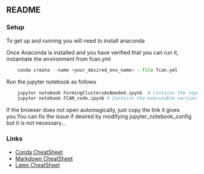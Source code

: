 ## README

### Setup
To get up and running you will need to install anaconda

Once Anaconda is installed and you have verified that you can run it, instantiate the environment from fcan.yml
```python
	conda create --name <your_desired_env_name> --file fcan.yml
```

Run the jupyter notebook as follows
```python
	jupyter notebook FormingClustersAsNeeded.ipynb  # Contains the report
	jupyter notebook FCAN_code.ipynb # Contains the executable version of the code
```

If the browser does not open automagically, just copy the link it gives you.You can fix the issue if desired by modifying jupyter\_notebook\_config but it is not necessary...

### Links
- [Conda CheatSheet](https://conda.io/docs/_downloads/conda-cheatsheet.pdf)
- [Markdown CheatSheet](https://github.com/adam-p/markdown-here/wiki/Markdown-Cheatsheet)
- [Latex CheatSheet](https://wch.github.io/latexsheet/)

